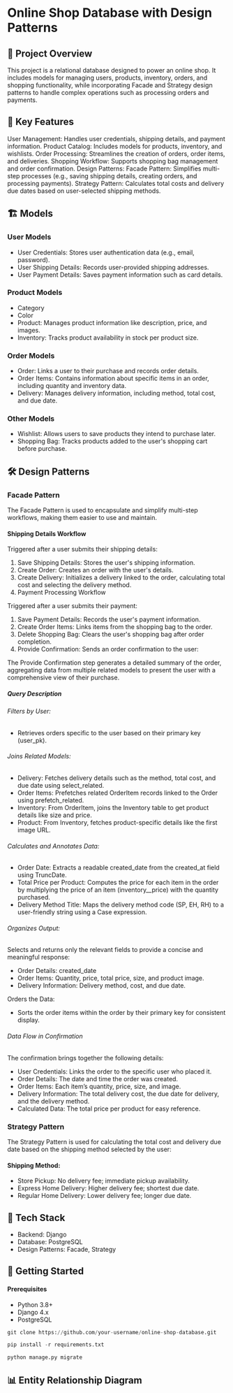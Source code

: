 # Online Shop Database with Design Patterns

## 📖 Project Overview

This project is a relational database designed to power an online shop. It includes models for managing users, products, inventory, orders, and shopping functionality, while incorporating Facade and Strategy design patterns to handle complex operations such as processing orders and payments.

## 🌟 Key Features
User Management: Handles user credentials, shipping details, and payment information.
Product Catalog: Includes models for products, inventory, and wishlists.
Order Processing: Streamlines the creation of orders, order items, and deliveries.
Shopping Workflow: Supports shopping bag management and order confirmation.
Design Patterns:
Facade Pattern: Simplifies multi-step processes (e.g., saving shipping details, creating orders, and processing payments).
Strategy Pattern: Calculates total costs and delivery due dates based on user-selected shipping methods.

## 🏗️ Models
### User Models
- User Credentials: Stores user authentication data (e.g., email, password).
- User Shipping Details: Records user-provided shipping addresses.
- User Payment Details: Saves payment information such as card details.
### Product Models
- Category
- Color
- Product: Manages product information like description, price, and images.
- Inventory: Tracks product availability in stock per product size.
### Order Models
- Order: Links a user to their purchase and records order details.
- Order Items: Contains information about specific items in an order, including quantity and inventory data.
- Delivery: Manages delivery information, including method, total cost, and due date.
### Other Models
- Wishlist: Allows users to save products they intend to purchase later.
- Shopping Bag: Tracks products added to the user's shopping cart before purchase.
## 🛠️ Design Patterns
### Facade Pattern
The Facade Pattern is used to encapsulate and simplify multi-step workflows, making them easier to use and maintain.

#### Shipping Details Workflow
Triggered after a user submits their shipping details:

1. Save Shipping Details: Stores the user's shipping information.
2. Create Order: Creates an order with the user's details.
3. Create Delivery: Initializes a delivery linked to the order, calculating total cost and selecting the delivery method.
4. Payment Processing Workflow

Triggered after a user submits their payment:

1. Save Payment Details: Records the user's payment information.
2. Create Order Items: Links items from the shopping bag to the order.
3. Delete Shopping Bag: Clears the user's shopping bag after order completion.
4. Provide Confirmation: Sends an order confirmation to the user:

The Provide Confirmation step generates a detailed summary of the order, aggregating data from multiple related models to present the user with a comprehensive view of their purchase.

##### Query Description

###### Filters by User:
- Retrieves orders specific to the user based on their primary key (user_pk).
  
###### Joins Related Models:
- Delivery: Fetches delivery details such as the method, total cost, and due date using select_related.
- Order Items: Prefetches related OrderItem records linked to the Order using prefetch_related.
- Inventory: From OrderItem, joins the Inventory table to get product details like size and price.
- Product: From Inventory, fetches product-specific details like the first image URL.
  
###### Calculates and Annotates Data:
- Order Date: Extracts a readable created_date from the created_at field using TruncDate.
- Total Price per Product: Computes the price for each item in the order by multiplying the price of an item (inventory__price) with the quantity purchased.
- Delivery Method Title: Maps the delivery method code (SP, EH, RH) to a user-friendly string using a Case expression.

###### Organizes Output:
Selects and returns only the relevant fields to provide a concise and meaningful response:
- Order Details: created_date
- Order Items: Quantity, price, total price, size, and product image.
- Delivery Information: Delivery method, cost, and due date.
  
Orders the Data:
- Sorts the order items within the order by their primary key for consistent display.

######  Data Flow in Confirmation
The confirmation brings together the following details:

- User Credentials: Links the order to the specific user who placed it.
- Order Details: The date and time the order was created.
- Order Items: Each item’s quantity, price, size, and image.
- Delivery Information: The total delivery cost, the due date for delivery, and the delivery method.
- Calculated Data: The total price per product for easy reference.

### Strategy Pattern
The Strategy Pattern is used for calculating the total cost and delivery due date based on the shipping method selected by the user:

#### Shipping Method:
- Store Pickup: No delivery fee; immediate pickup availability.
- Express Home Delivery: Higher delivery fee; shortest due date.
- Regular Home Delivery: Lower delivery fee; longer due date.

## 🧰 Tech Stack
- Backend: Django
- Database: PostgreSQL
- Design Patterns: Facade, Strategy

## 🔗 Getting Started
#### Prerequisites
- Python 3.8+
- Django 4.x
- PostgreSQL

``` python
git clone https://github.com/your-username/online-shop-database.git
```

``` python
pip install -r requirements.txt
```

``` python
python manage.py migrate
```
## 📊 Entity Relationship Diagram
